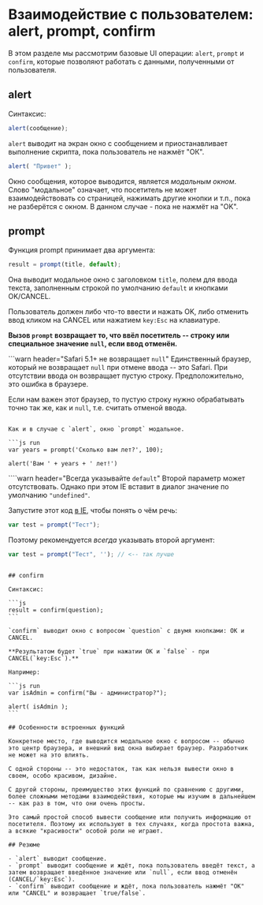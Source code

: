 # Взаимодействие с пользователем: alert, prompt, confirm

В этом разделе мы рассмотрим базовые UI операции: `alert`, `prompt` и `confirm`, которые позволяют работать с данными, полученными от пользователя.

## alert

Синтаксис:

```js
alert(сообщение);
```

`alert` выводит на экран окно с сообщением и приостанавливает выполнение скрипта, пока пользователь не нажмёт "ОК".

```js run
alert( "Привет" );
```

Окно сообщения, которое выводится, является *модальным окном*. Слово "модальное" означает, что посетитель не может взаимодействовать со страницей, нажимать другие кнопки и т.п., пока не разберётся с окном. В данном случае - пока не нажмёт на "OK".

## prompt

Функция prompt принимает два аргумента:

```js no-beautify
result = prompt(title, default);
```

Она выводит модальное окно с заголовком `title`, полем для ввода текста, заполненным строкой по умолчанию `default` и кнопками OK/CANCEL.

Пользователь должен либо что-то ввести и нажать OK, либо отменить ввод кликом на CANCEL или нажатием `key:Esc` на клавиатуре.

**Вызов `prompt` возвращает то, что ввёл посетитель -- строку или специальное значение `null`, если ввод отменён.**

```warn header="Safari 5.1+ не возвращает `null`"
Единственный браузер, который не возвращает `null` при отмене ввода -- это Safari. При отсутствии ввода он возвращает пустую строку. Предположительно, это ошибка в браузере.

Если нам важен этот браузер, то пустую строку нужно обрабатывать точно так же, как и `null`, т.е. считать отменой ввода.
```

Как и в случае с `alert`, окно `prompt` модальное.

```js run
var years = prompt('Сколько вам лет?', 100);

alert('Вам ' + years + ' лет!')
```

````warn header="Всегда указывайте `default`"
Второй параметр может отсутствовать. Однако при этом IE вставит в диалог значение по умолчанию `"undefined"`.

Запустите этот код <u>в IE</u>, чтобы понять о чём речь:

```js run
var test = prompt("Тест");
```

Поэтому рекомендуется *всегда* указывать второй аргумент:

```js run
var test = prompt("Тест", ''); // <-- так лучше
```
````

## confirm

Синтаксис:

```js
result = confirm(question);
```

`confirm` выводит окно с вопросом `question` с двумя кнопками: OK и CANCEL.

**Результатом будет `true` при нажатии OK и `false` - при CANCEL(`key:Esc`).**

Например:

```js run
var isAdmin = confirm("Вы - администратор?");

alert( isAdmin );
```

## Особенности встроенных функций

Конкретное место, где выводится модальное окно с вопросом -- обычно это центр браузера, и внешний вид окна выбирает браузер. Разработчик не может на это влиять.

С одной стороны -- это недостаток, так как нельзя вывести окно в своем, особо красивом, дизайне.

С другой стороны, преимущество этих функций по сравнению с другими, более сложными методами взаимодействия, которые мы изучим в дальнейшем -- как раз в том, что они очень просты.

Это самый простой способ вывести сообщение или получить информацию от посетителя. Поэтому их используют в тех случаях, когда простота важна, а всякие "красивости" особой роли не играют.

## Резюме

- `alert` выводит сообщение.
- `prompt` выводит сообщение и ждёт, пока пользователь введёт текст, а затем возвращает введённое значение или `null`, если ввод отменён (CANCEL/`key:Esc`).
- `confirm` выводит сообщение и ждёт, пока пользователь нажмёт "OK" или "CANCEL" и возвращает `true/false`.

